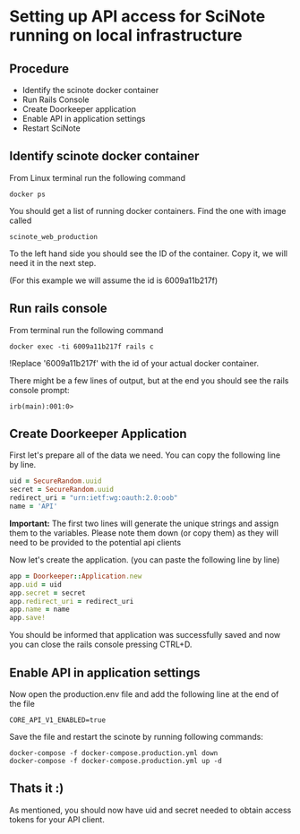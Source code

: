 # Setting up API access for SciNote running on local infrastructure

## Procedure
- Identify the scinote docker container
- Run Rails Console
- Create Doorkeeper application
- Enable API in application settings
- Restart SciNote

## Identify scinote docker container
From Linux terminal run the following command
```
docker ps
```
You should get a list of running docker containers.
Find the one with image called
```
scinote_web_production
```
To the left hand side you should see the ID of the container. Copy it, we will need it in the next step. 

(For this example we will assume the id is 6009a11b217f)

## Run rails console
From terminal run the following command
```
docker exec -ti 6009a11b217f rails c
```
!Replace '6009a11b217f' with the id of your actual docker container. 

There might be a few lines of output, but at the end you should see the rails console prompt:

```
irb(main):001:0>
```

## Create Doorkeeper Application
First let's prepare all of the data we need. You can copy the following line by line.

```ruby
uid = SecureRandom.uuid
secret = SecureRandom.uuid
redirect_uri = "urn:ietf:wg:oauth:2.0:oob"
name = 'API'
```
**Important:** 
The first two lines will generate the unique strings and assign them to the variables. Please note them down (or copy them) as they will need to be provided to the potential api clients

Now let's create the application. (you can paste the following line by line)
```ruby
app = Doorkeeper::Application.new
app.uid = uid
app.secret = secret
app.redirect_uri = redirect_uri
app.name = name
app.save!
```

You should be informed that application was successfully saved and now you can close the rails console pressing CTRL+D.

## Enable API in application settings

Now open the production.env file and add the following line at the end of the file

```CORE_API_V1_ENABLED=true```

Save the file and restart the scinote by running following commands:

```
docker-compose -f docker-compose.production.yml down
docker-compose -f docker-compose.production.yml up -d
```

## Thats it :)
As mentioned, you should now have uid and secret needed to obtain access tokens for your API client. 
